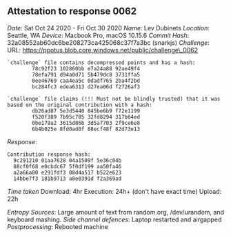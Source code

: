 Attestation to response 0062
----------------------------

*Date*: Sat Oct 24 2020 - Fri Oct 30 2020
*Name*: Lev Dubinets
*Location*: Seattle, WA
*Device*: Macbook Pro, macOS 10.15.6
*Commit Hash*: 32a08552ab60dc6be208273ca425068c37f7a3bc (snarkjs)
*Challenge*:
URL: https://ppotus.blob.core.windows.net/public/challenge\_0062

```
`challenge` file contains decompressed points and has a hash:
        78c92f23 102860bb e7a24a88 92ae49f4
        78efa791 d94a0d71 5b479dc8 3731ffa5
        0ee46769 caa4ea5c 0dadf765 2ba4f2bd
        bc284fc3 edea6313 d27ea06d f2726af3

`challenge` file claims (!!! Must not be blindly trusted) that it was based on the original contribution with a hash:
        db26ad87 5e3d5440 845be6b9 f72e1199
        f520f389 7b95c705 32fd8294 317b64ed
        0be179a2 3615d86b 3d5a7703 2f9ce6e8
        6b4b025e 8fd0ad0f 88ecf48f 82d73e13
```

*Response*:
```
Contribution response hash:
  9c291210 01aa7628 04a1509f 5e36c04b
  88cf0f68 e0cbdc67 5f0df199 aa50fa46
  a2a66a80 e291fdf3 08d4a517 b522e623
  14bbe7f3 181b9713 a8e0391d f2a369ad
```

*Time taken* 
Download: 4hr
Execution: 24h+ (don't have exact time)
Upload: 22h

*Entropy Sources*: Large amount of text from random.org, /dev/urandom, and keyboard mashing.
*Side channel defences*: Laptop restarted and airgapped
*Postprocessing*: Rebooted machine
